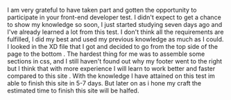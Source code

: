 I am very grateful to have taken part and gotten the opportunity to participate in your front-end developer test. I didn't expect to get a chance to show my knowledge so soon, I just started studying seven days ago and I've already learned a lot from this test. I don't think all the requirements are fulfilled, I did my best and used my previous knowledge as much as I could. I looked in the XD file that I got and decided to go from the top side of the page to the bottom . The hardest thing for me was to assemble some sections in css, and I still haven't found out why my footer went to the right but I think that with more experience I will learn to work better and faster compared to this site . With the knowledge I have attained on this test im able to finish this site in 5-7 days.
But later on as i hone my craft the estimated time to finish this site will be halfed.
